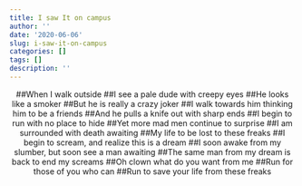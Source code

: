 ```yaml
---
title: I saw It on campus
author: ''
date: '2020-06-06'
slug: i-saw-it-on-campus
categories: []
tags: []
description: ''
---
```

<center>
##When I walk outside
##I see a pale dude with creepy eyes
##He looks like a smoker
##But he is really a crazy joker
##I walk towards him thinking him to be a friends
##And he pulls a knife out with sharp ends
##I begin to run with no place to hide
##Yet more mad men continue to surprise
##I am surrounded with death awaiting 
##My life to be lost to these freaks
##I begin to scream, and realize this is a dream
##I soon awake from my slumber, but soon see a man awaiting
##The same man from my dream is back to end my screams
##Oh clown what do you want from me
##Run for those of you who can
##Run to save your life from these freaks
</center>